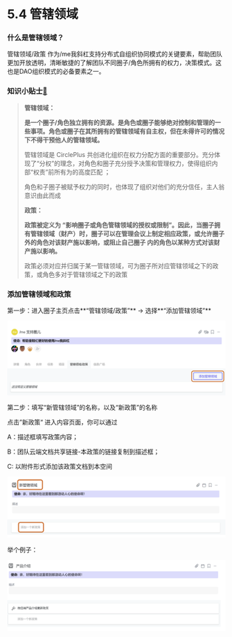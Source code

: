 # 5.4 管辖领域

### 什么是管辖领域？

管辖领域/政策 作为/me我斜杠支持分布式自组织协同模式的关键要素，帮助团队更加开放透明，清晰敏捷的了解团队不同圈子/角色所拥有的权力，决策模式。这也是DAO组织模式的必备要素之一。

### 知识小贴士[📝](https://emojipedia.org/memo/)​

> **管辖领域：**
>
> **是一个圈子/角色独立拥有的资源。是角色或圈子能够绝对控制和管理的一些事项。角色或圈子在其所拥有的管辖领域有自主权，但在未得许可的情况下不得干预他人的管辖领域。** 
>
> 管辖领域是 CirclePlus 共创进化组织在权力分配方面的重要部分。充分体现了“分权”的理念，对角色和圈子充分授予决策和管理权力，使得组织内部“权责”前所有为的高度匹配 ； 
>
> 角色和子圈子被赋予权力的同时，也体现了组织对他们的充分信任，主人翁意识由此而成
>
> **政策：**
>
> **政策被定义为 “影响圈子或角色管辖领域的授权或限制”。因此，当圈子拥有管辖领域（财产）时，圈子可以在管理会议上制定相应政策，或允许圈子外的角色对该财产施以影响，或阻止自己圈子 内的角色以某种方式对该财产施以影响。** 
>
> 政策必须对应并归属于某一管辖领域，可为圈子所对应管辖领域之下的政策，或角色多对于管辖领域之下的政策

### 添加管辖领域和政策

第一步：进入圈子主页点击**“管辖领域/政策”** -&gt; 选择**“添加管辖领域”**

![&#x6DFB;&#x52A0;&#x7BA1;&#x8F96;&#x9886;&#x57DF;](../.gitbook/assets/5-4-1.png)

第二步：填写“新管辖领域”的名称，以及“新政策”的名称

点击”新政策“ 进入内容页面，你可以通过

A：描述框填写政策内容；

B：团队云端文档共享链接-本政策的链接复制到描述框；

C: 以附件形式添加该政策文档到本空间

![&#x65B0;&#x7BA1;&#x8F96;&#x9886;&#x57DF;&#x9875;&#x9762;](../.gitbook/assets/5-4-2.png)

举个例子：

![&#x4F8B;&#x5B50;](../.gitbook/assets/5-4-3.png)

